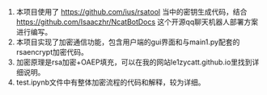 1. 本项目使用了 https://github.com/ius/rsatool 当中的密钥生成代码，结合 https://github.com/Isaaczhr/NcatBotDocs 这个开源qq聊天机器人部署方案进行编写。
2. 本项目实现了加密通信功能，包含用户端的gui界面和与main1.py配套的rsaencrypt加密代码。
3. 加密原理是rsa加密+OAEP填充，可以在我的网站le1zycatt.github.io里找到详细说明。
4. test.ipynb文件中有整体加密流程的代码和解释，较为详细。
